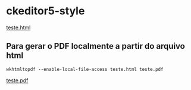 # ckeditor5-style
[teste.html](./teste.html)

## Para gerar o PDF localmente a partir do arquivo html
```
wkhtmltopdf --enable-local-file-access teste.html teste.pdf
```

[teste.pdf](./teste.pdf)
